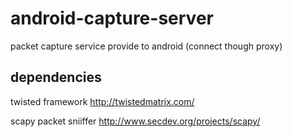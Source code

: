 # android-capture-server
packet capture service provide to android (connect though proxy)

## dependencies

twisted framework 
http://twistedmatrix.com/

scapy packet sniiffer
http://www.secdev.org/projects/scapy/
